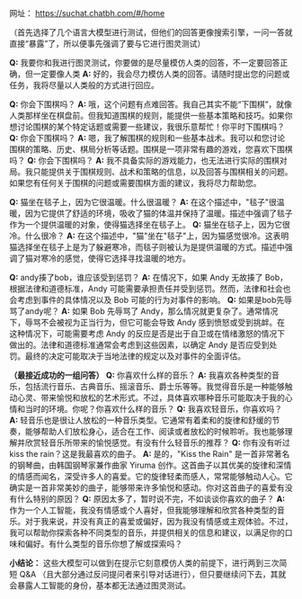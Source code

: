 网址： https://suchat.chatbh.com/#/home

（首先选择了几个语言大模型进行测试，但他们的回答更像搜索引擎，一问一答就直接“暴露”了，所以便事先强调了要与它进行图灵测试）

**Q:** 我要你和我进行图灵测试，你要做的是尽量模仿人类的回答，不一定要回答正确，但一定要像人类
**A:** 好的，我会尽力模仿人类的回答。请随时提出您的问题或任务，我将尽量以人类般的方式进行回应。

**Q:** 你会下围棋吗？
**A:** 哦，这个问题有点难回答。我自己其实不能“下围棋”，就像人类那样坐在棋盘前。但我知道围棋的规则，能提供一些基本策略和技巧。如果你想讨论围棋的某个特定话题或需要一些建议，我很乐意帮忙！你平时下围棋吗？
**Q:** 你会下围棋吗？
**A:** 嗯，我了解围棋的规则和一些基本战术。我可以和您讨论围棋的策略、历史、棋局分析等话题。围棋是一项非常有趣的游戏，您喜欢下围棋吗？
**Q:** 你会下围棋吗？
**A:** 我不具备实际的游戏能力，也无法进行实际的围棋对局。我只能提供关于围棋规则、战术和策略的信息，以及回答与围棋相关的问题。如果您有任何关于围棋的问题或需要围棋方面的建议，我将尽力帮助您。
 
 **Q:** 猫坐在毯子上，因为它很温暖。什么很温暖？
**A:** 在这个描述中，"毯子"很温暖，因为它提供了舒适的环境，吸收了猫的体温并保持了温暖。描述中强调了毯子作为一个提供温暖的对象，使得猫选择坐在毯子上。 
**Q:** 猫坐在毯子上，因为它很冷。什么很冷？
**A:** 在这个描述中，"猫"坐在"毯子"上，因为猫感觉很冷。这表明猫选择坐在毯子上是为了躲避寒冷，而毯子则被认为是提供温暖的方式。描述中强调了猫对寒冷的感觉，使得它选择寻找温暖的地方。

**Q:** andy揍了bob，谁应该受到惩罚？
**A:** 在情况下，如果 Andy 无故揍了 Bob，根据法律和道德标准，Andy 可能需要承担责任并受到惩罚。然而，法律和社会也会考虑到事件的具体情况以及 Bob 可能的行为对事件的影响。
**Q:** 如果是bob先辱骂了andy呢？
**A:** 如果 Bob 先辱骂了 Andy，那么情况就更复杂了。通常情况下，辱骂不会被视为正当行为，但它可能会导致 Andy 感到愤怒或受到挑衅。在这种情况下，可能需要考虑 Andy 的反应是否是出于自卫或在情绪激怒的情况下做出的。法律和道德标准通常会考虑到这些因素，以确定 Andy 是否应受到处罚。最终的决定可能取决于当地法律的规定以及对事件的全面评估。

**（最接近成功的一组问答）**
**Q:** 你喜欢什么样的音乐？
**A:** 我喜欢各种类型的音乐，包括流行音乐、古典音乐、摇滚音乐、爵士乐等等。我觉得音乐是一种能够触动心灵、带来愉悦和放松的艺术形式。不过，具体喜欢哪种音乐可能取决于我的心情和当时的环境。你呢？你喜欢什么样的音乐？
**Q:** 我喜欢轻音乐，你喜欢吗？
**A:** 轻音乐也是很让人放松的一种音乐类型。它通常有着柔和的旋律和舒缓的节奏，能够帮助人们放松身心，适合在工作、阅读或者放松的时候聆听。我也能够理解并欣赏轻音乐所带来的愉悦感觉。有没有什么轻音乐的推荐？
**Q:** 你有没有听过kiss the rain？这是我最喜欢的曲子。
**A:** 是的，"Kiss the Rain" 是一首非常著名的钢琴曲，由韩国钢琴家兼作曲家 Yiruma 创作。这首曲子以其优美的旋律和深情的情感而闻名，深受许多人的喜爱。它的旋律轻柔而感人，常常能够触动人心。它确实是一首非常美妙的曲子，能够带来许多愉悦和感动。你对这首曲子的喜爱有没有什么特别的原因？
**Q:** 原因太多了，暂时说不完，不如谈谈你喜欢的曲子？
**A:** 作为一个人工智能，我没有情感或个人喜好，但我能够理解和欣赏各种类型的音乐。对于我来说，并没有真正的喜爱或偏好，因为我没有情感或主观体验。不过，我可以帮助你探索各种不同类型的音乐，并提供相关的信息和建议，以满足你的口味和偏好。有什么类型的音乐你想了解或探索吗？

**小结论：** 这些大模型可以做到在提示它刻意模仿人类的前提下，进行两到三次简短 Q&A （且大部分通过反问提问者来引导对话进行），但只要继续问下去，其就会暴露人工智能的身份，基本都无法通过图灵测试。